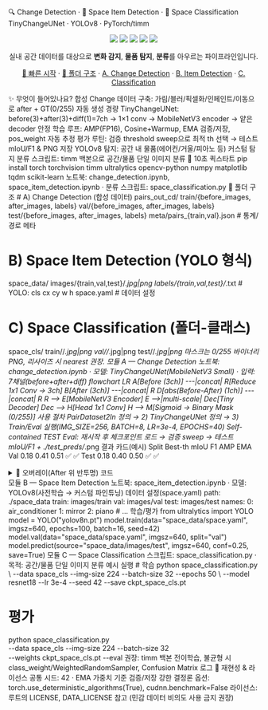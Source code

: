 🔍 Change Detection · 🧭 Space Item Detection · 🧪 Space Classification
TinyChangeUNet · YOLOv8 · PyTorch/timm
<p align="center"> <img src="https://img.shields.io/badge/python-3.10%2B-1f6feb"> <img src="https://img.shields.io/badge/pytorch-2.x-EE4C2C"> <img src="https://img.shields.io/badge/timm-MobileNetV3-ffc107"> <img src="https://img.shields.io/badge/ultralytics-YOLOv8-00b894"> <img src="https://img.shields.io/badge/repro-seed%3D42-8957e5"> </p> <p align="center"> 실내 공간 데이터를 대상으로 <b>변화 감지</b>, <b>물품 탐지</b>, <b>분류</b>를 아우르는 파이프라인입니다. </p> <p align="center"> <a href="#-10초-퀵스타트">🚀 빠른 시작</a> · <a href="#-폴더-구조">📁 폴더 구조</a> · <a href="#모듈-a--change-detection">A. Change Detection</a> · <a href="#모듈-b--space-item-detection">B. Item Detection</a> · <a href="#모듈-c--space-classification">C. Classification</a> </p>
✨ 무엇이 들어있나요?
합성 Change 데이터 구축: 가림/블러/픽셀화/인페인트/이동으로 after + GT(0/255) 자동 생성
경량 TinyChangeUNet: before(3)+after(3)+diff(1)=7ch → 1×1 conv → MobileNetV3 encoder → 얕은 decoder
안정 학습 루프: AMP(FP16), Cosine+Warmup, EMA 검증/저장, pos_weight 자동 추정
평가 루틴: 검증 threshold sweep으로 최적 th 선택 → 테스트 mIoU/F1 & PNG 저장
YOLOv8 탐지: 공간 내 물품(에어컨/거울/피아노 등) 커스텀 탐지
분류 스크립트: timm 백본으로 공간/물품 단일 이미지 분류
🚀 10초 퀵스타트
pip install torch torchvision timm ultralytics opencv-python numpy matplotlib tqdm scikit-learn
노트북: change_detection.ipynb, space_item_detection.ipynb · 분류 스크립트: space_classification.py
📁 폴더 구조
# A) Change Detection (합성 데이터)
pairs_out_cd/
  train/{before_images, after_images, labels}
  val/{before_images, after_images, labels}
  test/{before_images, after_images, labels}
meta/pairs_{train,val}.json   # 통계/경로 메타

# B) Space Item Detection (YOLO 형식)
space_data/
  images/{train,val,test}/*.jpg|png
  labels/{train,val,test}/*.txt      # YOLO: cls cx cy w h
  space.yaml                         # 데이터 설정

# C) Space Classification (폴더-클래스)
space_cls/
  train/<class>/*.jpg|png
  val/<class>/*.jpg|png
  test/<class>/*.jpg|png
마스크는 0/255 바이너리 PNG, 리사이즈 시 nearest 권장.
모듈 A — Change Detection
노트북: change_detection.ipynb · 모델: TinyChangeUNet(MobileNetV3 Small) · 입력: 7채널(before+after+diff)
flowchart LR
  A[Before (3ch)] ---|concat| R[Reduce 1x1 Conv → 3ch]
  B[After (3ch)]  ---|concat| R
  D[abs(Before-After) (1ch)] ---|concat| R
  R --> E[MobileNetV3 Encoder]
  E -->|multi-scale| Dec[Tiny Decoder]
  Dec --> H[Head 1x1 Conv]
  H --> M[Sigmoid → Binary Mask (0/255)]
사용 절차
PairDataset2In 정의 → 2) TinyChangeUNet 정의 → 3) Train/Eval 실행(IMG_SIZE=256, BATCH=8, LR=3e-4, EPOCHS=40)
Self-contained TEST Eval: 재시작 후 체크포인트 로드 → 검증 sweep → 테스트 mIoU/F1 + ./test_preds/*.png
결과 카드(예시)
Split	Best-th	mIoU	F1	AMP	EMA
Val	0.18	0.41	0.51	✅	✅
Test	0.18	0.40	0.50	✅	✅
<details> <summary>🎨 오버레이(After 위 반투명) 코드</summary>
def overlay(rgb, mask, color=(0,255,255), alpha=0.35):
    import numpy as np
    m = (mask > 127).astype(np.uint8)
    tint = np.ones_like(rgb, dtype=np.uint8)*np.array(color, dtype=np.uint8)
    over = (rgb*(1-alpha) + tint*alpha).astype(np.uint8)
    out = rgb.copy(); out[m>0] = over[m>0]
    return out
</details>
모듈 B — Space Item Detection
노트북: space_item_detection.ipynb · 모델: YOLOv8(사전학습 → 커스텀 파인튜닝)
데이터 설정(space.yaml)
path: ./space_data
train: images/train
val: images/val
test: images/test
names:
  0: air_conditioner
  1: mirror
  2: piano
  # ...
학습/평가
from ultralytics import YOLO
model = YOLO("yolov8n.pt")
model.train(data="space_data/space.yaml", imgsz=640, epochs=100, batch=16, seed=42)
model.val(data="space_data/space.yaml", imgsz=640, split="val")
model.predict(source="space_data/images/test", imgsz=640, conf=0.25, save=True)
모듈 C — Space Classification
스크립트: space_classification.py · 목적: 공간/물품 단일 이미지 분류
예시 실행
# 학습
python space_classification.py \
  --data space_cls --img-size 224 --batch-size 32 --epochs 50 \
  --model resnet18 --lr 3e-4 --seed 42 --save ckpt_space_cls.pt

# 평가
python space_classification.py \
  --data space_cls --img-size 224 --batch-size 32 \
  --weights ckpt_space_cls.pt --eval
권장: timm 백본 전이학습, 불균형 시 class_weight/WeightedRandomSampler, Confusion Matrix 로그
🔁 재현성 & 라이선스
공통 시드: 42 · EMA 가중치 기준 검증/저장
강한 결정론 옵션: torch.use_deterministic_algorithms(True), cudnn.benchmark=False
라이선스: 루트의 LICENSE, DATA_LICENSE 참고 (민감 데이터 비의도 사용 금지 권장)
